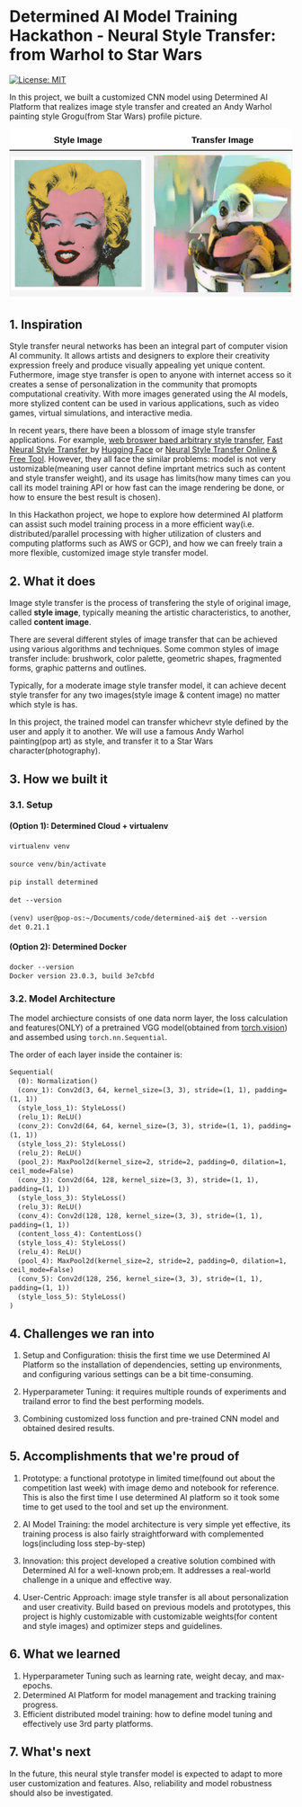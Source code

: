 
# Determined AI Model Training Hackathon - Neural Style Transfer: from Warhol to Star Wars 

[![License: MIT](https://img.shields.io/badge/License-MIT-yellow.svg)](https://opensource.org/licenses/MIT)

In this project, we built a customized CNN model using Determined AI Platform that realizes image style transfer and created an Andy Warhol painting style Grogu(from Star Wars) profile picture.

![cover.png](images/cover.png)

## 1. Inspiration

Style transfer neural networks has been an integral part of computer vision AI community. It allows artists and designers to explore their creativity expression freely and produce visually appealing yet unique content. Futhermore, image stye transfer is open to anyone with internet access so it creates a sense of personalization in the community that promopts computational creativity. With more images generated using the AI models, more stylized content can be used in various applications, such as video games, virtual simulations, and interactive media.

In recent years, there have been a blossom of image style transfer applications. For example, [web broswer baed arbitrary style transfer](https://reiinakano.com/arbitrary-image-stylization-tfjs/), [Fast Neural Style Transfer
](https://huggingface.co/spaces/aravinds1811/neural-style-transfer) by [Hugging Face](https://huggingface.co/) or [Neural Style Transfer Online & Free Tool](https://makeoptim.com/en/deep-learning/style-transfer-online/). However, they all face the similar problems: model is not very ustomizable(meaning user cannot define imprtant metrics such as content and style transfer weight), and its usage has limits(how many times can you call its model training API or how fast can the image rendering be done, or how to ensure the best result is chosen).

In this Hackathon project, we hope to explore how determined AI platform can assist such model training process in a more efficient way(i.e. distributed/parallel processing with higher utilization of clusters and computing platforms such as AWS or GCP), and how we can freely train a more flexible, customized image style transfer model. 


## 2. What it does

Image style transfer is the process of transfering the style of original image, called **style image**, typically meaning the artistic characteristics, to another, called **content image**.

There are several different styles of image transfer that can be achieved using various algorithms and techniques. Some common styles of image transfer include:  brushwork,  color palette,  geometric shapes, fragmented forms, graphic patterns and outlines. 

Typically, for a moderate image style transfer model, it can achieve decent style transfer for any two images(style image & content image) no matter which style is has. 

In this project, the trained model can transfer whichevr style defined by the user and apply it to another. We will use a famous Andy Warhol painting(pop art) as style, and transfer it to a Star Wars character(photography). 

## 3. How we built it

### 3.1. Setup

#### (Option 1): Determined Cloud + virtualenv

```shell
virtualenv venv 

source venv/bin/activate

pip install determined

det --version

(venv) user@pop-os:~/Documents/code/determined-ai$ det --version
det 0.21.1
```
#### (Option 2): Determined Docker

```shell
docker --version
Docker version 23.0.3, build 3e7cbfd
```

### 3.2. Model Architecture

The model archiecture consists of one data norm layer, the loss calculation and features(ONLY) of a pretrained VGG model(obtained from [torch.vision](https://pytorch.org/vision/)) and assembed using `torch.nn.Sequential`.

The order of each layer inside the container is:

```
Sequential(
  (0): Normalization()
  (conv_1): Conv2d(3, 64, kernel_size=(3, 3), stride=(1, 1), padding=(1, 1))
  (style_loss_1): StyleLoss()
  (relu_1): ReLU()
  (conv_2): Conv2d(64, 64, kernel_size=(3, 3), stride=(1, 1), padding=(1, 1))
  (style_loss_2): StyleLoss()
  (relu_2): ReLU()
  (pool_2): MaxPool2d(kernel_size=2, stride=2, padding=0, dilation=1, ceil_mode=False)
  (conv_3): Conv2d(64, 128, kernel_size=(3, 3), stride=(1, 1), padding=(1, 1))
  (style_loss_3): StyleLoss()
  (relu_3): ReLU()
  (conv_4): Conv2d(128, 128, kernel_size=(3, 3), stride=(1, 1), padding=(1, 1))
  (content_loss_4): ContentLoss()
  (style_loss_4): StyleLoss()
  (relu_4): ReLU()
  (pool_4): MaxPool2d(kernel_size=2, stride=2, padding=0, dilation=1, ceil_mode=False)
  (conv_5): Conv2d(128, 256, kernel_size=(3, 3), stride=(1, 1), padding=(1, 1))
  (style_loss_5): StyleLoss()
)

```

## 4. Challenges we ran into

1. Setup and Configuration: thisis the first time we use Determined AI Platform so the installation of dependencies, setting up environments, and configuring various settings can be a bit time-consuming.

2. Hyperparameter Tuning: it requires multiple rounds of experiments and trailand error to find the best performing models.

3. Combining customized loss function and pre-trained CNN model and obtained desired results. 

## 5. Accomplishments that we're proud of

1. Prototype: a functional prototype in limited time(found out about the competition last week) with image demo and notebook for reference. This is also the first time I use determined AI platform so it took some time to get used to the tool and set up the environment.

2. AI Model Training: the model architecture is very simple yet effective, its training process is also fairly straightforward with complemented logs(including loss step-by-step) 

3. Innovation: this project developed a creative solution combined with Determined AI for a well-known prob;em. It addresses a real-world challenge in a unique and effective way.

4. User-Centric Approach: image style transfer is all about personalization and user creativity. Build based on previous models and prototypes, this project is highly customizable with customizable weights(for content and style images) and optimizer steps and guidelines. 


## 6. What we learned

1. Hyperparameter Tuning such as learning rate, weight decay, and max-epochs.
2. Determined AI Platform for model management and tracking training progress.
3. Efficient distributed model training: how to define model tuning and effectively use 3rd party platforms. 

## 7. What's next

In the future, this neural style transfer model is expected to adapt to more user customization and features. Also, reliability and model robustness should also be investigated.

